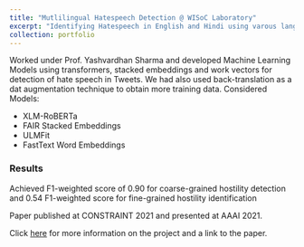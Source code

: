 ```yaml
---
title: "Mutlilingual Hatespeech Detection @ WISoC Laboratory"
excerpt: "Identifying Hatespeech in English and Hindi using varous language models.<br/><img src='/images/hatespeechmodels.png' width='500' height='300'>"
collection: portfolio
---
```


Worked under Prof. Yashvardhan Sharma and developed Machine Learning Models using transformers, stacked embeddings and work vectors for detection of hate speech in Tweets. We had also used back-translation as a dat augmentation technique to obtain more training data.
Considered Models:
* XLM-RoBERTa
* FAIR Stacked Embeddings
* ULMFit
* FastText Word Embeddings

### Results
Achieved F1-weighted score of 0.90 for coarse-grained hostility detection and 0.54 F1-weighted score for fine-grained hostility identification

Paper published at CONSTRAINT 2021 and presented at AAAI 2021.

Click <a href="https://alfred100p.github.io/publication/Stack">here</a> for more information on the project and a link to the paper.

